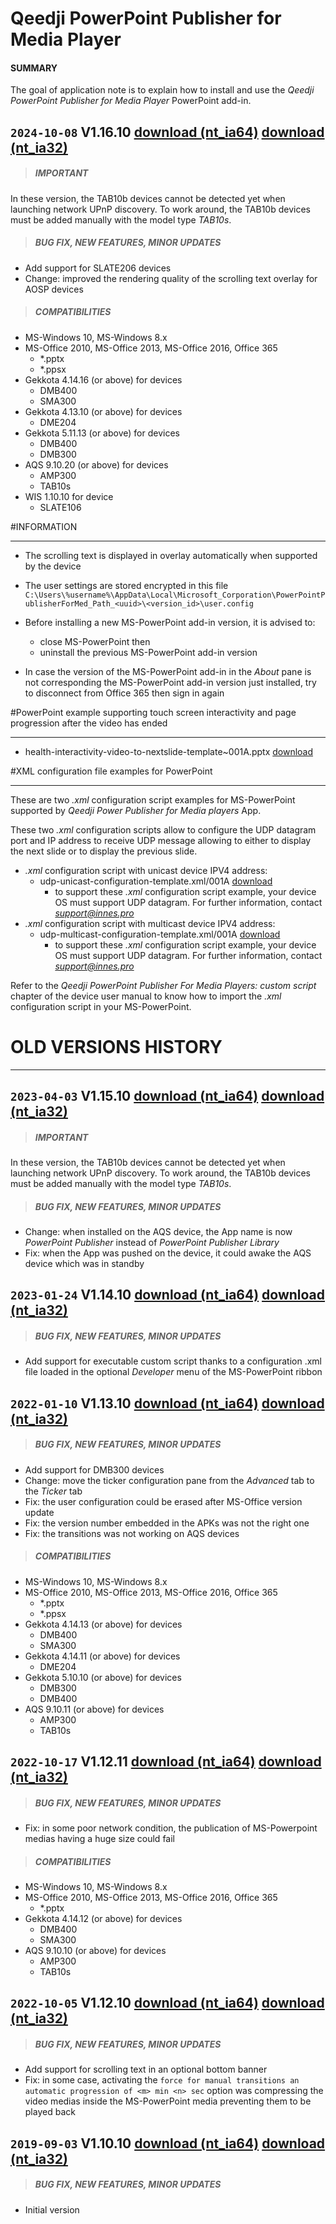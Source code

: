 # Qeedji PowerPoint Publisher for Media Player

#### **SUMMARY**
The goal of application note is to explain how to install and use the *Qeedji PowerPoint Publisher for Media Player* PowerPoint add-in.

## `2024-10-08` V1.16.10 [download (nt_ia64)](https://github.com/Qeedji/archives/blob/master/downloads/application-notes/qeedji_powerpoint_publisher_addin/qeedji_powerpoint_publisher_for_media_players-nt_ia64-setup-1.16.10.msi) [download (nt_ia32)](application-notes/qeedji_powerpoint_publisher_addin/qeedji_powerpoint_publisher_for_media_players-nt_ia32-setup-1.16.10.msi)
>##### **IMPORTANT**
In these version, the TAB10b devices cannot be detected yet when launching network UPnP discovery. To work around, the TAB10b devices must be added manually with the model type *TAB10s*.
>##### **BUG FIX, NEW FEATURES, MINOR UPDATES**
- Add support for SLATE206 devices
- Change: improved the rendering quality of the scrolling text overlay for AOSP devices
>##### **COMPATIBILITIES**
- MS-Windows 10, MS-Windows 8.x
- MS-Office 2010, MS-Office 2013, MS-Office 2016, Office 365
	- *.pptx
	- *.ppsx
- Gekkota 4.14.16 (or above) for devices
	- DMB400
	- SMA300
- Gekkota 4.13.10 (or above) for devices
	- DME204
- Gekkota 5.11.13 (or above) for devices
	- DMB400
	- DMB300
- AQS 9.10.20 (or above) for devices
	- AMP300
	- TAB10s
- WIS 1.10.10 for device
	- SLATE106

#INFORMATION
***********************************************************************
- The scrolling text is displayed in overlay automatically when supported by the device

- The user settings are stored encrypted in this file `C:\Users\%username%\AppData\Local\Microsoft_Corporation\PowerPointPublisherForMed_Path_<uuid>\<version_id>\user.config`

- Before installing a new MS-PowerPoint add-in version, it is advised to:
	- close MS-PowerPoint then
	- uninstall the previous MS-PowerPoint add-in version

- In case the version of the MS-PowerPoint add-in in the *About* pane is not corresponding the MS-PowerPoint add-in version just installed, try to disconnect from Office 365 then sign in again

#PowerPoint example supporting touch screen interactivity and page progression after the video has ended
***********************************************************************
- health-interactivity-video-to-nextslide-template~001A.pptx [download](https://github.com/Qeedji/archives/blob/master/downloads/application-notes/qeedji_powerpoint_publisher_addin/health-interactivity-video-to-nextslide-template~001A.pptx)

#XML configuration file examples for PowerPoint
***********************************************************************

These are two *.xml* configuration script examples for MS-PowerPoint supported by *Qeedji Power Publisher for Media players* App.

These two *.xml* configuration scripts allow to configure the UDP datagram port and IP address to receive UDP message allowing to either to display the next slide or to display the previous slide.

- *.xml* configuration script with unicast device IPV4 address:
	- udp-unicast-configuration-template.xml/001A [download](https://github.com/Qeedji/archives/blob/master/downloads/application-notes/qeedji_powerpoint_publisher_addin/udp-unicast-configuration-template-001A.xml)
		- to support these *.xml* configuration script example, your device OS must support UDP datagram. For further information, contact *support@innes.pro*
- *.xml* configuration script with multicast device IPV4 address:
    - udp-multicast-configuration-template.xml/001A [download](https://github.com/Qeedji/archives/blob/master/downloads/application-notes/qeedji_powerpoint_publisher_addin/udp-multicast-configuration-template-001A.xml)
    	- to support these *.xml* configuration script example, your device OS must support UDP datagram. For further information, contact *support@innes.pro*

Refer to the *Qeedji PowerPoint Publisher For Media Players: custom script* chapter of the device user manual to know how to import the *.xml* configuration script in your MS-PowerPoint.

# OLD VERSIONS HISTORY
*********************************************************************************************************

## `2023-04-03` V1.15.10 [download (nt_ia64)](https://github.com/Qeedji/archives/blob/master/downloads/application-notes/qeedji_powerpoint_publisher_addin/qeedji_powerpoint_publisher_for_media_players-nt_ia64-setup-1.15.10.msi) [download (nt_ia32)](application-notes/qeedji_powerpoint_publisher_addin/qeedji_powerpoint_publisher_for_media_players-nt_ia32-setup-1.15.10.msi)
>##### **IMPORTANT**
In these version, the TAB10b devices cannot be detected yet when launching network UPnP discovery. To work around, the TAB10b devices must be added manually with the model type *TAB10s*.
>##### **BUG FIX, NEW FEATURES, MINOR UPDATES**
- Change: when installed on the AQS device, the App name is now *PowerPoint Publisher* instead of *PowerPoint Publisher Library*
- Fix: when the App was pushed on the device, it could awake the AQS device which was in standby

## `2023-01-24` V1.14.10 [download (nt_ia64)](https://github.com/Qeedji/archives/blob/master/downloads/application-notes/qeedji_powerpoint_publisher_addin/qeedji_powerpoint_publisher_for_media_players-nt_ia64-setup-1.14.10.msi) [download (nt_ia32)](application-notes/qeedji_powerpoint_publisher_addin/qeedji_powerpoint_publisher_for_media_players-nt_ia32-setup-1.14.10.msi)
>##### **BUG FIX, NEW FEATURES, MINOR UPDATES**
- Add support for executable custom script thanks to a configuration .xml file loaded in the optional *Developer* menu of the MS-PowerPoint ribbon

## `2022-01-10` V1.13.10 [download (nt_ia64)](https://github.com/Qeedji/archives/blob/master/downloads/application-notes/qeedji_powerpoint_publisher_addin/qeedji_powerpoint_publisher_for_media_players-nt_ia64-setup-1.13.10.msi) [download (nt_ia32)](application-notes/qeedji_powerpoint_publisher_addin/qeedji_powerpoint_publisher_for_media_players-nt_ia32-setup-1.13.10.msi)
>##### **BUG FIX, NEW FEATURES, MINOR UPDATES**
- Add support for DMB300 devices
- Change: move the ticker configuration pane from the *Advanced* tab to the *Ticker* tab
- Fix: the user configuration could be erased after MS-Office version update
- Fix: the version number embedded in the APKs was not the right one
- Fix: the transitions was not working on AQS devices
>##### **COMPATIBILITIES**
- MS-Windows 10, MS-Windows 8.x
- MS-Office 2010, MS-Office 2013, MS-Office 2016, Office 365
	- *.pptx
	- *.ppsx
- Gekkota 4.14.13 (or above) for devices
	- DMB400
	- SMA300
- Gekkota 4.14.11 (or above) for devices
	- DME204
- Gekkota 5.10.10 (or above) for devices
	- DMB300
	- DMB400
- AQS 9.10.11 (or above) for devices
	- AMP300
	- TAB10s

## `2022-10-17` V1.12.11 [download (nt_ia64)](https://github.com/Qeedji/archives/blob/master/downloads/application-notes/qeedji_powerpoint_publisher_addin/qeedji_powerpoint_publisher_for_media_players-nt_ia64-setup-1.12.11.msi) [download (nt_ia32)](application-notes/qeedji_powerpoint_publisher_addin/qeedji_powerpoint_publisher_for_media_players-nt_ia32-setup-1.12.11.msi)
>##### **BUG FIX, NEW FEATURES, MINOR UPDATES**
- Fix: in some poor network condition, the publication of MS-Powerpoint medias having a huge size could fail
>##### **COMPATIBILITIES**
- MS-Windows 10, MS-Windows 8.x
- MS-Office 2010, MS-Office 2013, MS-Office 2016, Office 365
	- *.pptx
- Gekkota 4.14.12 (or above) for devices
	- DMB400
	- SMA300
- AQS 9.10.10 (or above) for devices
	- AMP300
	- TAB10s

## `2022-10-05` V1.12.10 [download (nt_ia64)](https://github.com/Qeedji/archives/blob/master/downloads/application-notes/qeedji_powerpoint_publisher_addin/qeedji_powerpoint_publisher_for_media_players-nt_ia64-setup-1.12.10.msi) [download (nt_ia32)](application-notes/qeedji_powerpoint_publisher_addin/qeedji_powerpoint_publisher_for_media_players-nt_ia32-setup-1.12.10.msi)
>##### **BUG FIX, NEW FEATURES, MINOR UPDATES**
- Add support for scrolling text in an optional bottom banner
- Fix: in some case, activating the `force for manual transitions an automatic progression of <m> min <n> sec` option was compressing the video medias inside the MS-PowerPoint media preventing them to be played back

## `2019-09-03` V1.10.10 [download (nt_ia64)](https://github.com/Qeedji/archives/blob/master/downloads/application-notes/qeedji_powerpoint_publisher_addin/qeedji_powerpoint_publisher_for_media_players-nt_ia64-setup-1.10.10.msi) [download (nt_ia32)](application-notes/qeedji_powerpoint_publisher_addin/qeedji_powerpoint_publisher_for_media_players-nt_ia32-setup-1.10.10.msi)
>##### **BUG FIX, NEW FEATURES, MINOR UPDATES**
- Initial version
